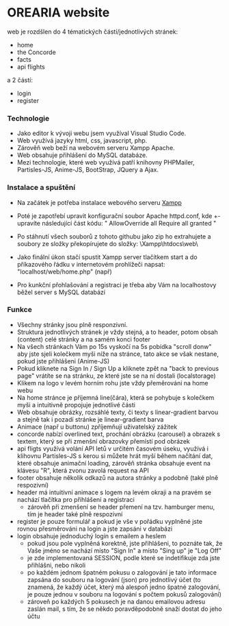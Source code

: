 # OREARIA website

web je rozdšlen do 4 tématických částí/jednotlivých stránek:
- home
- the Concorde
- facts
- api flights

a 2 částí:
- login
- register

### Technologie
- Jako editor k vývoji webu jsem využíval Visual Studio Code.
- Web využívá jazyky html, css, javascript, php.
- Zárověň web beží na webovém serveru Xampp Apache.
- Web obsahuje přihlášení do MySQL databáze.
- Mezi technologie, které web využívá patří knihovny PHPMailer, Partisles-JS, Anime-JS, BootStrap, JQuery a Ajax.

### Instalace a spuštění
- Na začátek je potřeba instalace webového serveru [Xampp](https://www.apachefriends.org)
- Poté je zapotřebí upravit konfigurační soubor Apache httpd.conf, kde +- upravíte následující část kódu:
"<Directory />
    AllowOverride all
    Require all granted
</Directory>"

- Po stáhnutí všech souborů z tohoto githubu jako zip ho extrahujete a soubory ze složky překopírujete do složky:
\Xampp\htdocs\web\
- Jako finální úkon stačí spustit Xampp server tlačítkem start a do příkazového řádku v internetovém prohlížeči napsat:
"localhost/web/home.php" (např)
- Pro kunkční přohlašování a registraci je třeba aby Vám na localhostovy běžel server s MySQL databází

### Funkce
- Všechny stránky jsou plně responzivní.
- Struktura jednotlivých stránek je vždy stejná, a to header, potom obsah (content) celé stránky a na samém konci footer
- Na všech stránkach Vám po 15s vyskočí na 5s pobídka "scroll donw" aby jste sjeli kolečkem myši níže na stránce, tato akce se však nestane, pokud jste přihlášeni (Anime-JS)
- Pokud kliknete na Sign In / Sign Up a kliknete zpět na "back to previous page" vrátíte se na stránku, ze které jste se na ní dostali (localstorage)
- Klikem na logo v levém horním rohu jste vždy přeměrováni na home webu
- Na home stránce je příjemná line(čára), která se pohybuje s kolečkem myši a intuitivně propojuje jednotlivé části
- Web obsahuje obrázky, rozsáhlé texty, či texty s linear-gradient barvou a stejně tak i pozadí stránke je linear-gradient barva
- Animace (např u buttonu) zpříjemňují uživatelský zážitek
- concorde nabízí overlined text, prochání obrázku (carousel) a obrazek s textem, který se při zmenšní obrazovky přemístí pod obrázek
- api fligts využívá volání API letů v určitém časovém úseku, využívá i klihovnu Partisles-JS s kerou si můžete hrát myší během načítání dat, které obsahuje animační loading, zárověň stránka obsahuje event na klávesu "R", která zvonu zavolá request na API
- footer obsahuje několik odkazů na autora stránky a podobně (také plně respozivní)
- header má intuitivní animace s logem na levém okraji a na pravém se nachází tlačítka pro přihlášení a registraci
    - zárověň při zmenšení se header přemení na tzv. hamburger menu, tím je header také plně respozivní
- register je pouze formulář a pokud je vše v pořádku vyplněné jste rovnou přesměrováni na login a jste zapsáni v databázi
- login obsahuje jednoduchý login s emailem a heslem
    - pokud jsou pole vyplněná korektně, jste přihlášeni, to poznáte tak, že Vaše jméno se nachází místo "Sign In" a místo "Sing up" je "Log Off"
    - je zde implementovaná SESSION, podle které se indetifikuje zda jste přihlášni, nebo nikoli
    - po každém jednom špatném pokusu o zalogování je tato informace zapsána do souboru na logování (json) pro jednotlivý účet (to znamená, že každý účet, který má alespoň jedno špatné zalogování, je pouze jednou v souboru na logování s počtem pokusů zalogování)
    - zároveň po každých 5 pokusech je na danou emailovou adresu zaslán mail, s tím, že se někdo poravděpodobně snaží dostat do jeho účtu
